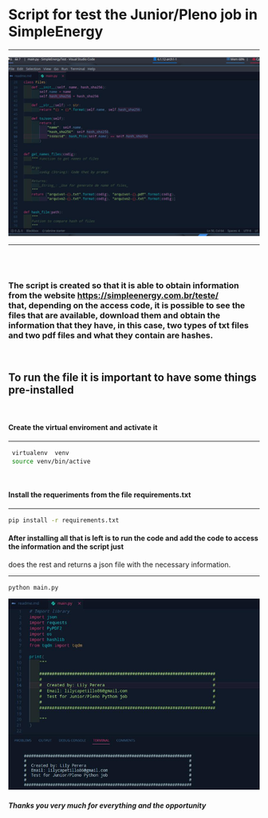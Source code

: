 # Script for test the Junior/Pleno job in SimpleEnergy
<hr>
<img src="img/code.png"/>
<hr>
<br>
<br>

### The script is created so that it is able to obtain information from the website https://simpleenergy.com.br/teste/ <br> that, depending on the access code, it is possible to see the files that are available, download them and obtain the <br> information that they have, in this case, two types of txt files and two pdf files and what they contain are hashes.<br>

<br>

## To run the file it is important to have some things pre-installed 

<br />

#### Create the virtual enviroment  and activate it

<hr>

 ```zsh
  virtualenv  venv 
  source venv/bin/active
  ``` 
  
  <br/>

#### Install the requeriments from the file requirements.txt
<hr>

```zsh
pip install -r requirements.txt
```

#### After installing all that is left is to run the code and add the code to access the information and the script just <br> 
does the rest and returns a json file with the necessary information.<br>
<hr>

```zsh
python main.py
```
<img src="img/script.png" />

##### Thanks you very much for everything and the opportunity
